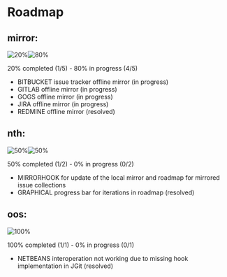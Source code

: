 # Roadmap

## mirror:

![20%](https://di.9f8.de/140x30/000000/FFFFFF.png&text=20%25)![80%](https://di.9f8.de/560x30/606060/FFFFFF.png&text=80%25)

20% completed (1/5) - 80% in progress (4/5)

* BITBUCKET issue tracker offline mirror (in progress)
* GITLAB offline mirror (in progress)
* GOGS offline mirror (in progress)
* JIRA offline mirror (in progress)
* REDMINE offline mirror (resolved)

## nth:

![50%](https://di.9f8.de/350x30/000000/FFFFFF.png&text=50%25)![50%](https://di.9f8.de/350x30/eeeeee/808080.png&text=50%25)

50% completed (1/2) - 0% in progress (0/2)

* MIRRORHOOK for update of the local mirror and roadmap for mirrored issue collections
* GRAPHICAL progress bar for iterations in roadmap (resolved)

## oos:

![100%](https://di.9f8.de/700x30/000000/FFFFFF.png&text=100%25)

100% completed (1/1) - 0% in progress (0/1)

* NETBEANS interoperation not working due to missing hook implementation in JGit (resolved)

